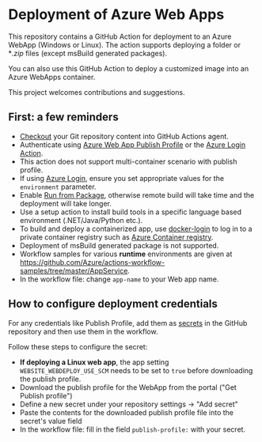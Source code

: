 # Deployment of Azure Web Apps

This repository contains a GitHub Action for deployment to an Azure WebApp (Windows or Linux). The action supports deploying a folder or \**.zip* files (except msBuild generated packages).

You can also use this GitHub Action to deploy a customized image into an Azure WebApps container.

This project welcomes contributions and suggestions.

## First: a few reminders

* [Checkout](https://github.com/actions/checkout) your Git repository content into GitHub Actions agent.
* Authenticate using [Azure Web App Publish Profile](https://github.com/projectkudu/kudu/wiki/Deployment-credentials#site-credentials-aka-publish-profile-credentials) or the [Azure Login Action](https://github.com/Azure/login).
* This action does not support multi-container scenario with publish profile.
* If using [Azure Login](https://github.com/Azure/login), ensure you set appropriate values for the `environment` parameter.
* Enable [Run from Package](https://docs.microsoft.com/en-us/azure/app-service/deploy-run-package#enable-running-from-package), otherwise remote build will take time and the deployment will take longer. 
* Use a setup action to install build tools in a specific language based environment (.NET/Java/Python etc.).
* To build and deploy a containerized app, use [docker-login](https://github.com/Azure/docker-login) to log in to a private container registry such as [Azure Container registry](https://azure.microsoft.com/services/container-registry/).
* Deployment of msBuild generated package is not supported.
* Workflow samples for various **runtime** environments are given at https://github.com/Azure/actions-workflow-samples/tree/master/AppService.
* In the workflow file: change `app-name` to your Web app name.


## How to configure deployment credentials

For any credentials like Publish Profile, add them as [secrets](https://docs.github.com/en/free-pro-team@latest/actions/reference/encrypted-secrets) in the GitHub repository and then use them in the workflow.

Follow these steps to configure the secret:

* **If deploying a Linux web app**, the app setting `WEBSITE_WEBDEPLOY_USE_SCM` needs to be set to `true` before downloading the publish profile.
* Download the publish profile for the WebApp from the portal ("Get Publish profile")
* Define a new secret under your repository settings -> "Add secret"
* Paste the contents for the downloaded publish profile file into the secret's value field
* In the workflow file: fill in the field `publish-profile:` with your secret.
